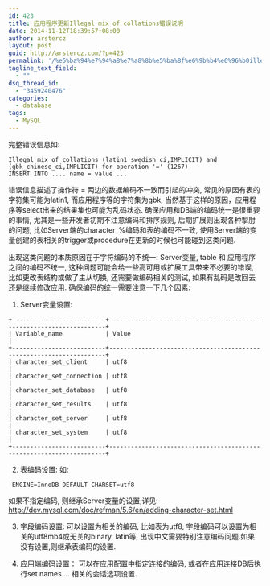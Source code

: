 ```yaml
---
id: 423
title: 应用程序更新Illegal mix of collations错误说明
date: 2014-11-12T18:39:57+08:00
author: arstercz
layout: post
guid: http://arstercz.com/?p=423
permalink: '/%e5%ba%94%e7%94%a8%e7%a8%8b%e5%ba%8f%e6%9b%b4%e6%96%b0illegal-mix-of-collations%e9%94%99%e8%af%af%e8%af%b4%e6%98%8e/'
tagline_text_field:
  - ""
dsq_thread_id:
  - "3459240476"
categories:
  - database
tags:
  - MySQL
---
```

完整错误信息如:
```
Illegal mix of collations (latin1_swedish_ci,IMPLICIT) and (gbk_chinese_ci,IMPLICIT) for operation '=' (1267)
INSERT INTO .... name = value ...
```

错误信息描述了操作符 = 两边的数据编码不一致而引起的冲突, 常见的原因有表的字符集可能为latin1, 而应用程序等的字符集为gbk, 当然基于这样的原因，应用程序等select出来的结果集也可能为乱码状态. 确保应用和DB端的编码统一是很重要的事情, 尤其是一些开发者初期不注意编码和排序规则, 后期扩展则出现各种掣肘的问题, 比如Server端的character_%编码和表的编码不一致, 使用Server端的变量创建的表相关的trigger或procedure在更新的时候也可能碰到这类问题.
<!--more-->

出现这类问题的本质原因在于字符编码的不统一: Server变量, table 和 应用程序之间的编码不统一, 这种问题可能会给一些高可用或扩展工具带来不必要的错误, 比如更改表结构或做了主从切换, 还需要做编码相关的测试, 如果有乱码是改回去还是继续修改应用. 确保编码的统一需要注意一下几个因素:
1. Server变量设置:
```
+--------------------------+---------------------------------------------------------------------+
| Variable_name            | Value                                                               |
+--------------------------+---------------------------------------------------------------------+
| character_set_client     | utf8                                                                |
| character_set_connection | utf8                                                                |
| character_set_database   | utf8                                                                |
| character_set_results    | utf8                                                                |
| character_set_server     | utf8                                                                |
| character_set_system     | utf8                                                                |
+--------------------------+---------------------------------------------------------------------+
```

2. 表编码设置:
如:
```
 ENGINE=InnoDB DEFAULT CHARSET=utf8
```
如果不指定编码, 则继承Server变量的设置;详见: <a href="http://dev.mysql.com/doc/refman/5.6/en/adding-character-set.html">http://dev.mysql.com/doc/refman/5.6/en/adding-character-set.html</a>

3. 字段编码设置:
可以设置为相关的编码, 比如表为utf8, 字段编码可以设置为相关的utf8mb4或无关的binary, latin等, 出现中文需要特别注意编码问题.如果没有设置,则继承表编码的设置.

4. 应用端编码设置：
可以在应用配置中指定连接的编码, 或者在应用连接DB后执行set names ... 相关的会话选项设置.
